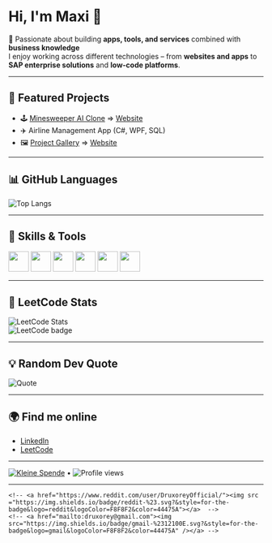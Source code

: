 # Hi, I'm Maxi 👋  

🚀 Passionate about building **apps, tools, and services** combined with **business knowledge**  
I enjoy working across different technologies – from **websites and apps** to **SAP enterprise solutions** and **low-code platforms**.  

---

## 🔹 Featured Projects 
- 🕹️ [Minesweeper AI Clone](https://github.com/Maximilian2306/Minesweeper_AI_v2) => [Website](https://maximilian2306.github.io/Minesweeper_AI_v2)   
- ✈️ Airline Management App (C#, WPF, SQL)  
- 🖼️ [Project Gallery](https://github.com/Maximilian2306/Project-Gallery) => [Website](https://maximilian2306.github.io/Project-Gallery)   

---

## 📊 GitHub Languages
![Top Langs](https://github-readme-stats.vercel.app/api/top-langs/?username=Maximilian2306&layout=compact&theme=radical)  

---

## 🔹 Skills & Tools  
<p>
  <img src="https://cdn.jsdelivr.net/gh/devicons/devicon/icons/java/java-original.svg" width="40"/>
  <img src="https://cdn.jsdelivr.net/gh/devicons/devicon/icons/csharp/csharp-original.svg" width="40"/>
  <img src="https://cdn.jsdelivr.net/gh/devicons/devicon/icons/javascript/javascript-original.svg" width="40"/>
  <img src="https://cdn.jsdelivr.net/gh/devicons/devicon/icons/react/react-original.svg" width="40"/>
  <img src="https://cdn.jsdelivr.net/gh/devicons/devicon/icons/mysql/mysql-original.svg" width="40"/>
  <img src="https://cdn.jsdelivr.net/gh/devicons/devicon/icons/git/git-original.svg" width="40"/>
</p>

---

## 🧩 LeetCode Stats
![LeetCode Stats](https://leetcard.jacoblin.cool/Maxi_Lead_Coder?theme=dark&ext=heatmap)  
![LeetCode badge](https://img.shields.io/badge/Maxi_Lead_Coder-orange?logo=leetcode)  

---

## 💡 Random Dev Quote
![Quote](https://quotes-github-readme.vercel.app/api?type=horizontal&theme=dark)  

---

## 🌍 Find me online
- [LinkedIn](https://www.linkedin.com/in/maximilian-hahn-2306aabc)     
- [LeetCode](https://leetcode.com/u/Maxi_Lead_Coder/)   

---

[![Kleine Spende](https://img.shields.io/badge/-Buy%20Me%20a%20Coffee-orange?logo=buy-me-a-coffee&logoColor=white)](https://www.buymeacoffee.com/Maximilian2306) • ![Profile views](https://komarev.com/ghpvc/?username=Maximilian2306)

---
<!--
<h1 align="center">Hi, I'm <a  href="https://druxorey.github.io/">Druxorey</a></h1>
<p align="center">Computer Science Student</p>

<img src="static/grid-snake.svg" alt="snake">

<hr>

<h3 align="center">About Me</h3>

<img align="right" width="33%" src="https://github-readme-stats.vercel.app/api/top-langs/?username=Druxorey&langs_count=6&theme=dracula&layout=compact&border_color=44475A&bg_color=00000000&">

<ul>
	<li>Currently learning <b>C++</b> and <b>Golang</b> in my free time.</li>
	<li>I've been a <b>Technical Minecraft</b> player for 11 years now.</li>
	<li>Open Source Software lover.</li>
	<li>Using <b>GNU/Linux</b> since 2020.</li>
	<li> I love <b>Customizing Everything</b> with <a href="https://draculatheme.com/">Dracula</a>.</li>
	<li>I'm open to collaborating on Linux, Python and C++ projects.</li>
</ul>

<hr>

<h3 align="center">Technologies I Know</h3>

<div align="center" width="70%">
	<img src="https://img.shields.io/badge/neovim-%23.svg?&style=for-the-badge&logo=neovim&logoColor=F8F8F2&color=BD93F9">
	<img src="https://img.shields.io/badge/git-%23.svg?&style=for-the-badge&logo=git&logoColor=F8F8F2&color=BD93F9">
	<img src="https://img.shields.io/badge/linux-%23.svg?&style=for-the-badge&logo=linux&logoColor=F8F8F2&color=BD93F9">
	<img src="https://img.shields.io/badge/markdown-%23.svg?&style=for-the-badge&logo=markdown&logoColor=F8F8F2&color=BD93F9">
	<img src="https://img.shields.io/badge/html-%23.svg?&style=for-the-badge&logo=html5&logoColor=F8F8F2&color=BD93F9">
	<img src="https://img.shields.io/badge/css-%23.svg?&style=for-the-badge&logo=css3&logoColor=F8F8F2&color=BD93F9">
</div>

<div align="center" width="70%">
	<img src="https://img.shields.io/badge/bash-%23.svg?&style=for-the-badge&logo=gnubash&logoColor=F8F8F2&color=44475A">
	<img src="https://img.shields.io/badge/c++-%23.svg?&style=for-the-badge&logo=cplusplus&logoColor=F8F8F2&color=44475A">
	<img src="https://img.shields.io/badge/c languaje-%23.svg?&style=for-the-badge&logo=c&logoColor=F8F8F2&color=44475A">
	<img src="https://img.shields.io/badge/golang-%23.svg?&style=for-the-badge&logo=go&logoColor=F8F8F2&color=44475A">
	<img src="https://img.shields.io/badge/javascript-%23.svg?&style=for-the-badge&logo=javascript&logoColor=F8F8F2&color=44475A">
	<img src="https://img.shields.io/badge/rust-%23.svg?&style=for-the-badge&logo=rust&logoColor=F8F8F2&color=44475A">
	<img src="https://img.shields.io/badge/python-%23.svg?&style=for-the-badge&logo=python&logoColor=F8F8F2&color=44475A">
</div>

<hr>

<h3 align="center">Contact Me</h3>

<div align="center">
	<a href="https://druxorey.github.io/"><img src ="https://img.shields.io/badge/website-%23.svg?&style=for-the-badge&logo=googleearth&logoColor=F8F8F2&color=44475A"></a>  -->
	<!-- <a href="https://www.reddit.com/user/DruxoreyOfficial/"><img src ="https://img.shields.io/badge/reddit-%23.svg?&style=for-the-badge&logo=reddit&logoColor=F8F8F2&color=44475A"></a>  -->	
	<!-- <a href="mailto:druxorey@gmail.com"><img src="https://img.shields.io/badge/gmail-%2312100E.svg?&style=for-the-badge&logo=gmail&logoColor=F8F8F2&color=44475A" /></a> -->
 <!--
</div>
-->
<!--
---

## ⏱️ Wakatime Coding Stats
[![wakatime](https://wakatime.com/badge/user/Maximilian2306.svg)](https://wakatime.com/@Maximilian2306)
-->

<!---
Maximilian2306/Maximilian2306 is a ✨ special ✨ repository because its `README.md` (this file) appears on your GitHub profile.
You can click the Preview link to take a look at your changes.
--->
